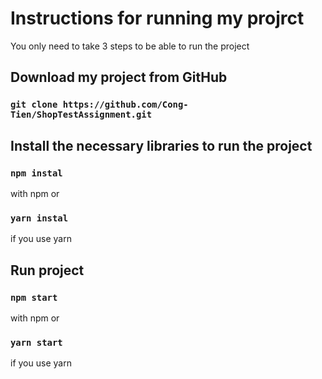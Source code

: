 # Instructions for running my projrct

You only need to take 3 steps to be able to run the project

## Download my project from GitHub

### `git clone https://github.com/Cong-Tien/ShopTestAssignment.git`

## Install the necessary libraries to run the project

### `npm instal`
with npm
or
### `yarn instal`
if you use yarn

## Run project

### `npm start`
with npm
or
### `yarn start`
if you use yarn